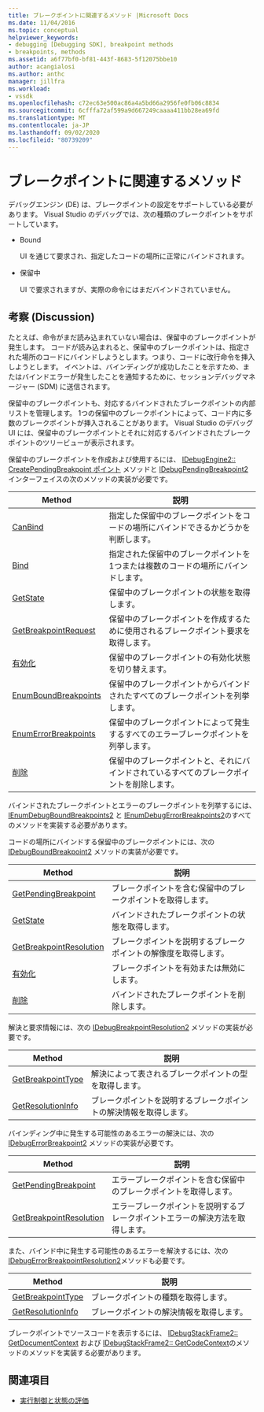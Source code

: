 ```yaml
---
title: ブレークポイントに関連するメソッド |Microsoft Docs
ms.date: 11/04/2016
ms.topic: conceptual
helpviewer_keywords:
- debugging [Debugging SDK], breakpoint methods
- breakpoints, methods
ms.assetid: a6f77bf0-bf81-443f-8683-5f12075bbe10
author: acangialosi
ms.author: anthc
manager: jillfra
ms.workload:
- vssdk
ms.openlocfilehash: c72ec63e500ac86a4a5bd66a2956fe0fb06c8834
ms.sourcegitcommit: 6cfffa72af599a9d667249caaaa411bb28ea69fd
ms.translationtype: MT
ms.contentlocale: ja-JP
ms.lasthandoff: 09/02/2020
ms.locfileid: "80739209"
---
```

# <a name="breakpoint-related-methods"></a>ブレークポイントに関連するメソッド
デバッグエンジン (DE) は、ブレークポイントの設定をサポートしている必要があります。 Visual Studio のデバッグでは、次の種類のブレークポイントをサポートしています。

- Bound

     UI を通じて要求され、指定したコードの場所に正常にバインドされます。

- 保留中

     UI で要求されますが、実際の命令にはまだバインドされていません。

## <a name="discussion"></a>考察 (Discussion)
 たとえば、命令がまだ読み込まれていない場合は、保留中のブレークポイントが発生します。 コードが読み込まれると、保留中のブレークポイントは、指定された場所のコードにバインドしようとします。つまり、コードに改行命令を挿入しようとします。 イベントは、バインディングが成功したことを示すため、またはバインドエラーが発生したことを通知するために、セッションデバッグマネージャー (SDM) に送信されます。

 保留中のブレークポイントも、対応するバインドされたブレークポイントの内部リストを管理します。 1つの保留中のブレークポイントによって、コード内に多数のブレークポイントが挿入されることがあります。 Visual Studio のデバッグ UI には、保留中のブレークポイントとそれに対応するバインドされたブレークポイントのツリービューが表示されます。

 保留中のブレークポイントを作成および使用するには、 [IDebugEngine2:: CreatePendingBreakpoint ポイント](../../extensibility/debugger/reference/idebugengine2-creatependingbreakpoint.md) メソッドと [IDebugPendingBreakpoint2](../../extensibility/debugger/reference/idebugpendingbreakpoint2.md) インターフェイスの次のメソッドの実装が必要です。

|Method|説明|
|------------|-----------------|
|[CanBind](../../extensibility/debugger/reference/idebugpendingbreakpoint2-canbind.md)|指定した保留中のブレークポイントをコードの場所にバインドできるかどうかを判断します。|
|[Bind](../../extensibility/debugger/reference/idebugpendingbreakpoint2-bind.md)|指定された保留中のブレークポイントを1つまたは複数のコードの場所にバインドします。|
|[GetState](../../extensibility/debugger/reference/idebugpendingbreakpoint2-getstate.md)|保留中のブレークポイントの状態を取得します。|
|[GetBreakpointRequest](../../extensibility/debugger/reference/idebugpendingbreakpoint2-getbreakpointrequest.md)|保留中のブレークポイントを作成するために使用されるブレークポイント要求を取得します。|
|[有効化](../../extensibility/debugger/reference/idebugpendingbreakpoint2-enable.md)|保留中のブレークポイントの有効化状態を切り替えます。|
|[EnumBoundBreakpoints](../../extensibility/debugger/reference/idebugpendingbreakpoint2-enumboundbreakpoints.md)|保留中のブレークポイントからバインドされたすべてのブレークポイントを列挙します。|
|[EnumErrorBreakpoints](../../extensibility/debugger/reference/idebugpendingbreakpoint2-enumerrorbreakpoints.md)|保留中のブレークポイントによって発生するすべてのエラーブレークポイントを列挙します。|
|[削除](../../extensibility/debugger/reference/idebugpendingbreakpoint2-delete.md)|保留中のブレークポイントと、それにバインドされているすべてのブレークポイントを削除します。|

 バインドされたブレークポイントとエラーのブレークポイントを列挙するには、 [IEnumDebugBoundBreakpoints2](../../extensibility/debugger/reference/ienumdebugboundbreakpoints2.md) と [IEnumDebugErrorBreakpoints2](../../extensibility/debugger/reference/ienumdebugerrorbreakpoints2.md)のすべてのメソッドを実装する必要があります。

 コードの場所にバインドする保留中のブレークポイントには、次の [IDebugBoundBreakpoint2](../../extensibility/debugger/reference/idebugboundbreakpoint2.md) メソッドの実装が必要です。

|Method|説明|
|------------|-----------------|
|[GetPendingBreakpoint](../../extensibility/debugger/reference/idebugboundbreakpoint2-getpendingbreakpoint.md)|ブレークポイントを含む保留中のブレークポイントを取得します。|
|[GetState](../../extensibility/debugger/reference/idebugboundbreakpoint2-getstate.md)|バインドされたブレークポイントの状態を取得します。|
|[GetBreakpointResolution](../../extensibility/debugger/reference/idebugboundbreakpoint2-getbreakpointresolution.md)|ブレークポイントを説明するブレークポイントの解像度を取得します。|
|[有効化](../../extensibility/debugger/reference/idebugboundbreakpoint2-enable.md)|ブレークポイントを有効または無効にします。|
|[削除](../../extensibility/debugger/reference/idebugboundbreakpoint2-delete.md)|バインドされたブレークポイントを削除します。|

 解決と要求情報には、次の [IDebugBreakpointResolution2](../../extensibility/debugger/reference/idebugbreakpointresolution2.md) メソッドの実装が必要です。

|Method|説明|
|------------|-----------------|
|[GetBreakpointType](../../extensibility/debugger/reference/idebugbreakpointresolution2-getbreakpointtype.md)|解決によって表されるブレークポイントの型を取得します。|
|[GetResolutionInfo](../../extensibility/debugger/reference/idebugbreakpointresolution2-getresolutioninfo.md)|ブレークポイントを説明するブレークポイントの解決情報を取得します。|

 バインディング中に発生する可能性のあるエラーの解決には、次の [IDebugErrorBreakpoint2](../../extensibility/debugger/reference/idebugerrorbreakpoint2.md) メソッドの実装が必要です。

|Method|説明|
|------------|-----------------|
|[GetPendingBreakpoint](../../extensibility/debugger/reference/idebugerrorbreakpoint2-getpendingbreakpoint.md)|エラーブレークポイントを含む保留中のブレークポイントを取得します。|
|[GetBreakpointResolution](../../extensibility/debugger/reference/idebugerrorbreakpoint2-getbreakpointresolution.md)|エラーブレークポイントを説明するブレークポイントエラーの解決方法を取得します。|

 また、バインド中に発生する可能性のあるエラーを解決するには、次の [IDebugErrorBreakpointResolution2](../../extensibility/debugger/reference/idebugerrorbreakpointresolution2.md)メソッドも必要です。

|Method|説明|
|------------|-----------------|
|[GetBreakpointType](../../extensibility/debugger/reference/idebugerrorbreakpointresolution2-getbreakpointtype.md)|ブレークポイントの種類を取得します。|
|[GetResolutionInfo](../../extensibility/debugger/reference/idebugerrorbreakpointresolution2-getresolutioninfo.md)|ブレークポイントの解決情報を取得します。|

 ブレークポイントでソースコードを表示するには、 [IDebugStackFrame2:: GetDocumentContext](../../extensibility/debugger/reference/idebugstackframe2-getdocumentcontext.md) および [IDebugStackFrame2:: GetCodeContext](../../extensibility/debugger/reference/idebugstackframe2-getcodecontext.md)のメソッドのメソッドを実装する必要があります。

## <a name="see-also"></a>関連項目
- [実行制御と状態の評価](../../extensibility/debugger/execution-control-and-state-evaluation.md)
